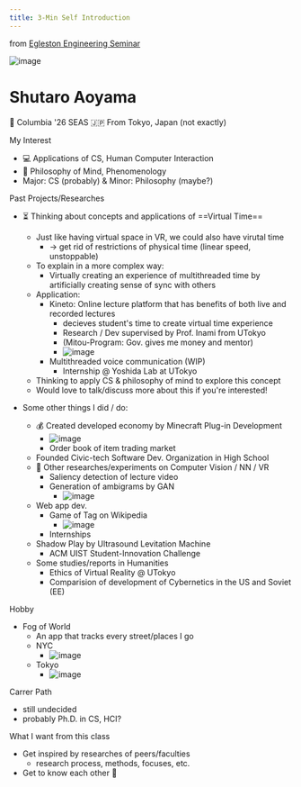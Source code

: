 ```yaml
---
title: 3-Min Self Introduction
---
```


from [Egleston Engineering Seminar](Egleston%20Engineering%20Seminar.md)

![image](https://gyazo.com/a08fbd58699429f1c81e5bb54ccefdbb/thumb/1000)

# Shutaro Aoyama

🦁 Columbia '26 SEAS
🇯🇵 From Tokyo, Japan (not exactly)

My Interest

* 💻 Applications of CS, Human Computer Interaction
* 🤔 Philosophy of Mind, Phenomenology
* Major: CS (probably) & Minor: Philosophy (maybe?)

Past Projects/Researches

* ⏳ Thinking about concepts and applications of ==Virtual Time==
  
  * Just like having virtual space in VR, we could also have virutal time
    * → get rid of restrictions of physical time (linear speed, unstoppable)
  * To explain in a more complex way:
    * Virtually creating an experience of multithreaded time by artificially creating sense of sync with others
  * Application:
    * Kineto: Online lecture platform that has benefits of both live and recorded lectures
      * decieves student's time to create virtual time experience
      * Research / Dev supervised by Prof. Inami from UTokyo
      * (Mitou-Program: Gov. gives me money and mentor)
      * ![image](https://gyazo.com/aa4aa6d64e61224f2d038972922c98e9/thumb/1000)
    * Multithreaded voice communication (WIP)
      * Internship @ Yoshida Lab at UTokyo
  * Thinking to apply CS & philosophy of mind to explore this concept
  * Would love to talk/discuss more about this if you're interested!
* Some other things I did / do:
  
  * 💰 Created developed economy by Minecraft Plug-in Development
    * ![image](https://gyazo.com/3e9d85e245b372a5eb235dd2d54ebb81/thumb/1000)
    * Order book of item trading market
  * Founded Civic-tech Software Dev. Organization in High School
  * 🔬 Other researches/experiments on Computer Vision / NN / VR
    * Saliency detection of lecture video
    * Generation of ambigrams by GAN
      * ![image](https://gyazo.com/e0641ca7dacc9b5de37a4ac9f3aec40d/thumb/1000)
  * Web app dev.
    * Game of Tag on Wikipedia
      * ![image](https://gyazo.com/99d39b5f26020c261e7a4947c4e0be92/thumb/1000)
    * Internships
  * Shadow Play by Ultrasound Levitation Machine
    * ACM UIST Student-Innovation Challenge
  * Some studies/reports in Humanities
    * Ethics of Virtual Reality @ UTokyo
    * Comparision of development of Cybernetics in the US and Soviet (EE)

Hobby

* Fog of World
  * An app that tracks every street/places I go
  * NYC
    * ![image](https://gyazo.com/4cdf03d4151c4fd238777c59f781565e/thumb/1000)
  * Tokyo
    * ![image](https://gyazo.com/4ddef731a3d6befa5d6a8c5d047c89fc/thumb/1000)

Carrer Path

* still undecided
* probably Ph.D. in CS, HCI?

What I want from this class

* Get inspired by researches of peers/faculties
  * research process, methods, focuses, etc.
* Get to know each other 🙌
